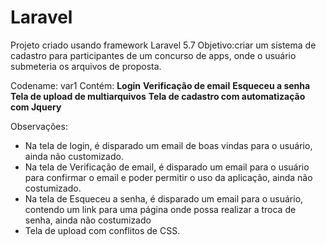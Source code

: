# Laravel
Projeto criado usando framework Laravel 5.7
Objetivo:criar um sistema de cadastro para participantes de um concurso de apps, onde o usuário submeteria os arquivos de proposta.

Codename: var1
Contém:
**Login**
**Verificação de email**
**Esqueceu a senha**
**Tela de upload de multiarquivos**
**Tela de cadastro com automatização com Jquery**


Observações:
* Na tela de login, é disparado um email de boas vindas para o usuário, ainda não customizado.
* Na tela de Verificação de email, é disparado um email para o usuário para confirmar o email e poder permitir o uso da aplicação, ainda não costumizado.
* Na tela de Esqueceu a senha, é disparado um email para o usuário, contendo um link para uma página onde possa realizar a troca de senha, ainda não costumizado
* Tela de upload com conflitos de CSS.
